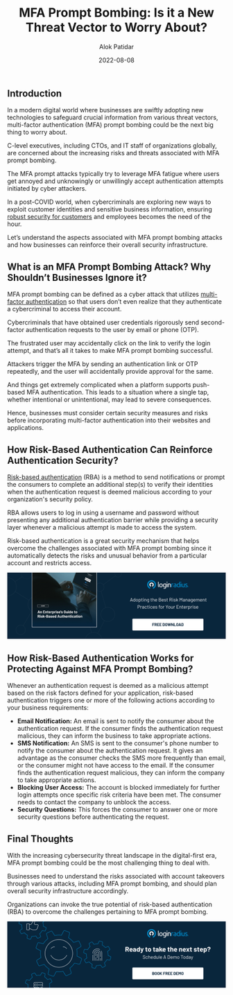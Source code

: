 ﻿---
title: "MFA Prompt Bombing: Is it a New Threat Vector to Worry About?"
date: "2022-08-08"
coverImage: "mfa-prompt.jpg"
tags: ["MFA", "risk-based authentication", "user access"]
author: "Alok Patidar"
description: "The MFA prompt attacks typically leverage MFA fatigue, where users get annoyed and unknowingly or unwillingly accept authentication attempts initiated by cyber attackers. This post uncovers the aspects associated with MFA prompt bombing attacks and how businesses can reinforce their overall security infrastructure."
metatitle: "MFA Prompt Bombing: What Businesses Should Know?"
metadescription: "MFA prompt bombing is a cybersecurity threat that can cause severe damage to organizations. This blog explains what businesses should know about MFA prompt bombing."
---

## Introduction

In a modern digital world where businesses are swiftly adopting new technologies to safeguard crucial information from various threat vectors, multi-factor authentication (MFA) prompt bombing could be the next big thing to worry about. 

C-level executives, including CTOs, and IT staff of organizations globally, are concerned about the increasing risks and threats associated with MFA prompt bombing. 

The MFA prompt attacks typically try to leverage MFA fatigue where users get annoyed and unknowingly or unwillingly accept authentication attempts initiated by cyber attackers. 

In a post-COVID world, when cybercriminals are exploring new ways to exploit customer identities and sensitive business information, ensuring [robust security for customers](https://www.loginradius.com/blog/growth/how-businesses-approach-customer-security/) and employees becomes the need of the hour. 

Let’s understand the aspects associated with MFA prompt bombing attacks and how businesses can reinforce their overall security infrastructure.


## What is an MFA Prompt Bombing Attack? Why Shouldn’t Businesses Ignore it? 

MFA prompt bombing can be defined as a cyber attack that utilizes [multi-factor authentication](https://www.loginradius.com/blog/identity/what-is-multi-factor-authentication/) so that users don’t even realize that they authenticate a cybercriminal to access their account. 

Cybercriminals that have obtained user credentials rigorously send second-factor authentication requests to the user by email or phone (OTP). 

The frustrated user may accidentally click on the link to verify the login attempt, and that’s all it takes to make MFA prompt bombing successful. 

Attackers trigger the MFA by sending an authentication link or OTP repeatedly, and the user will accidentally provide approval for the same. 

And things get extremely complicated when a platform supports push-based MFA authentication. This leads to a situation where a single tap, whether intentional or unintentional, may lead to severe consequences. 

Hence, businesses must consider certain security measures and risks before incorporating multi-factor authentication into their websites and applications. 


## How Risk-Based Authentication Can Reinforce Authentication Security?

[Risk-based authentication](https://www.loginradius.com/blog/identity/risk-based-authentication/) (RBA) is a method to send notifications or prompt the consumers to complete an additional step(s) to verify their identities when the authentication request is deemed malicious according to your organization's security policy. 

RBA allows users to log in using a username and password without presenting any additional authentication barrier while providing a security layer whenever a malicious attempt is made to access the system.

Risk-based authentication is a great security mechanism that helps overcome the challenges associated with MFA prompt bombing since it automatically detects the risks and unusual behavior from a particular account and restricts access. 

[![GD-to-RBA](GD-to-RBA.png)](https://www.loginradius.com/resource/an-enterprises-guide-to-risk-based-authentication/)


## How Risk-Based Authentication Works for Protecting Against MFA Prompt Bombing? 

Whenever an authentication request is deemed as a malicious attempt based on the risk factors defined for your application, risk-based authentication triggers one or more of the following actions according to your business requirements:



* **Email Notification:** An email is sent to notify the consumer about the authentication request. If the consumer finds the authentication request malicious, they can inform the business to take appropriate actions.
* **SMS Notification:** An SMS is sent to the consumer's phone number to notify the consumer about the authentication request. It gives an advantage as the consumer checks the SMS more frequently than email, or the consumer might not have access to the email. If the consumer finds the authentication request malicious, they can inform the company to take appropriate actions.
* **Blocking User Access:** The account is blocked immediately for further login attempts once specific risk criteria have been met. The consumer needs to contact the company to unblock the access.
* **Security Questions:** This forces the consumer to answer one or more security questions before authenticating the request.


## Final Thoughts 

With the increasing cybersecurity threat landscape in the digital-first era, MFA prompt bombing could be the most challenging thing to deal with. 

Businesses need to understand the risks associated with account takeovers through various attacks, including MFA prompt bombing, and should plan overall security infrastructure accordingly. 

Organizations can invoke the true potential of risk-based authentication (RBA) to overcome the challenges pertaining to MFA prompt bombing. 


[![book-a-demo-loginradius](../../assets/book-a-demo-loginradius.png)](https://www.loginradius.com/contact-us?utm_source=blog&utm_medium=web&utm_campaign=mfa-prompt-bombing-businesses)

